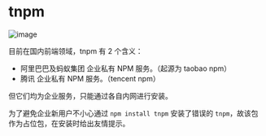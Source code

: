 # tnpm

![image](https://cloud.githubusercontent.com/assets/1147375/11032640/07affbbc-8718-11e5-8586-b5d040570c0f.png)

目前在国内前端领域，tnpm 有 2 个含义：

- 阿里巴巴及蚂蚁集团 企业私有 NPM 服务。（起源为 taobao npm）
- 腾讯 企业私有 NPM 服务。（tencent npm）

但它们均为企业服务，只能通过各自内网进行安装。

为了避免企业新用户不小心通过 `npm install tnpm` 安装了错误的 `tnpm`，故该包作为占位包，在安装时给出友情提示。
